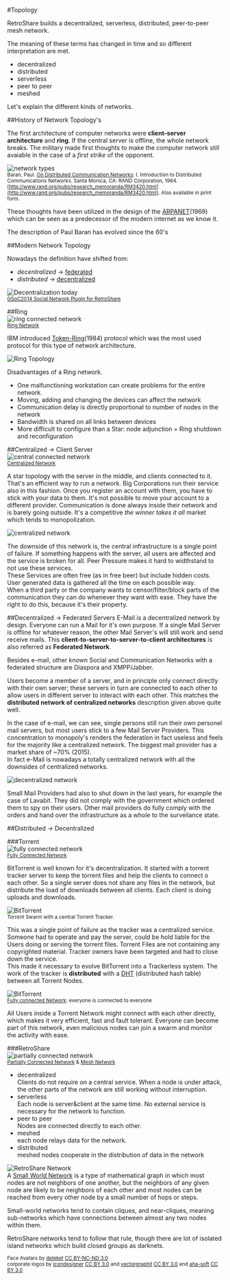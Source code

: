 #Topology  
 
RetroShare builds a decentralized, serverless, distributed, peer-to-peer mesh network. 

The meaning of these terms has changed in time and so different 
interpretation are met. 
 
 - decentralized  
 - distributed  
 - serverless  
 - peer to peer  
 - meshed  

Let's explain the different kinds of networks.  

##History of Network Topology's 

The first architecture of computer networks were **client-server architecture** 
and **ring**. 
If the central server is offline, the whole network breaks. 
The military made first thoughts to make the computer network still 
avaiable in the case of a *first strike* of the opponent. 

![network types](../img/concept/network-history.png "Network Types")  
<sub>Baran, Paul. [On Distributed Communication Networks](http://www.rand.org/pubs/research_memoranda/RM3420/RM3420-chapter1.html): 
I. Introduction to Distributed Communications Networks. Santa Monica, CA: RAND 
Corporation, 1964. [http://www.rand.org/pubs/research_memoranda/RM3420.html](http://www.rand.org/pubs/research_memoranda/RM3420.html). 
Also available in print form.</sub>  

These thoughts have been utilized in the design of the 
[ARPANET](https://en.wikipedia.org/wiki/ARPANET)(1969) which can be seen as a 
predecessor of the modern internet as we know it. 

The description of Paul Baran has evolved since the 60's 

##Modern Network Topology  

Nowadays the definition have shifted from: 

 - *decentralized* -> [federated](../concept/topology/#decentralized-federated-servers)  
 - *distributed* -> [decentralized](/concept/topology/#distributed-decentralized)  
 
![Decentralization today](../img/concept/retroshare-decentralised.png "Decentralization today")  
<sub>[GSoC2014 Social Network Plugin for RetroShare](http://blog.freifunk.net/2014/gsoc-social-network-plugin-retroshare)</sub>  

##Ring  
![ring connected network](../img/concept/ring_network.png "Ring Network")  
<sub>[Ring Network](https://en.wikipedia.org/wiki/Ring_network)</sub>  


IBM introduced [Token-Ring](https://en.wikipedia.org/wiki/Token_ring)(1984) protocol which was the most used 
protocol for this type of network architecture. 

![Ring Topology](../img/concept/ring.png "Ring Network")  

Disadvantages of a Ring network.  

 - One malfunctioning workstation can create problems for the entire network.  
 - Moving, adding and changing the devices can affect the network  
 - Communication delay is directly proportional to number of nodes in the network  
 - Bandwidth is shared on all links between devices  
 - More difficult to configure than a Star: node adjunction = Ring shutdown and reconfiguration  

##Centralized -> Client Server  
![central connected network](../img/concept/central_network.png "Central Network")  
<sub>[Centralized Network](https://en.wikipedia.org/wiki/Star_network)</sub>  

A star topology with the server in the middle, and clients connected to it. That's an 
efficient way to run a network. Big Corporations run their service also 
in this fashion. Once you register an account with them, you have to stick 
with your data to them. It's not possible to move your account to a 
different provider. Communication is done always inside their network and 
is barely going outside. It's a competitive *the winner takes it all* market 
which tends to monopolization. 

![centralized network](../img/concept/centralized.png "Centralized Network")  

The downside of this network is, the central infrastructure is a single 
point of failure. If something happens with the server, all users are affected 
and the service is broken for all. 
Peer Pressure makes it hard to widthstand to not use these services.  
These Services are often free (as in free beer) but include hidden costs. 
User generated data is gathered all the time on each possible way.  
When a third party or the company wants to censor/filter/block parts of 
the communication they can do whenever they want with ease. 
They have the right to do this, because it's their property.  

##Decentralized -> Federated Servers
E-Mail is a decentralized network by design. Everyone can run a Mail 
for it's own purpose. If a single Mail Server is offline for whatever 
reason, the other Mail Server's will still work and send receive mails. 
This **client-to-server-to-server-to-client architectures** is also 
referred as **Federated Network**. 

Besides e-mail, other known Social and Communication Networks with a federated structure 
are Diaspora and XMPP/Jabber. 

Users become a member of a server, and in principle only connect directly 
with their own server; these servers in turn are connected to each other 
to allow users in different server to interact with each other. 
This matches the **distributed network of centralized networks** description 
given above quite well.

In the case of e-mail, we can see, single persons still run their own 
personel mail servers, but most users stick to a few Mail Server Providers. 
This concentration to monopoly's renders the federation in fact useless and feels for the 
majority like a centralized network. The biggest mail provider has a market share 
of ~70% (2015).  
In fact e-Mail is nowadays a totally centralized network with all the 
downsides of centralized networks. 

![decentralized network](../img/concept/decentralized.png "decentralized Network") 

Small Mail Providers had also to shut down in the last years, for example 
the case of Lavabit. They did not comply with the government which ordered 
them to spy on their users. 
Other mail providers do fully comply with the orders and 
hand over the infrastructure as a whole to the surveilance state. 

##Distributed -> Decentralized  

###Torrent  
![fully connected network](../img/concept/fully_connected.png "Fully Connected Network")  
<sub>[Fully Connected Network](https://en.wikipedia.org/wiki/Network_topology#Fully_connected_network)</sub>  

BitTorrent is well known for it's decentralization. It started with a 
torrent tracker server to keep the torrent files and help the clients to 
connect o each other. So a single server does not share any files in the 
network, but distribute the load of downloads between all clients. Each 
client is doing uploads and downloads. 

![BitTorrent](../img/concept/torrent-swarm.gif "BitTorrent")  
<sub>Torrent Swarm with a central Torrent Tracker.</sub>  

This was a single point of failure as the tracker was a centralized service. 
Someone had to operate and pay the server, could be hold liable for 
the Users doing or serving the torrent files. Torrent Files are not 
containing any copyrighted material. Tracker owners have been targeted and 
had to close down the service.  
This made it necessary to evolve BitTorrent into a Trackerless system. 
The work of the tracker is **distributed** with a [DHT](https://en.wikipedia.org/wiki/Distributed_hash_table)
(distributed hash table) between all Torrent Nodes. 

![BitTorrent](../img/concept/torrent.png "BitTorrent")  
<sub>[Fully connected Network](https://en.wikipedia.org/wiki/Network_topology#Fully_connected_network): everyone is connected to everyone </sub>   

All Users inside a Torrent Network might connect with each other directly, 
which makes it very efficient, fast and fault tolerant. 
Everyone can become part of this network, 
even malicious nodes can join a swarm and monitor the activity with ease.  

###RetroShare    
![partially connected network](../img/concept/partially_connected.png "Partially Connected Network")  
<sub>[Partially Connected Network](https://en.wikipedia.org/wiki/Network_topology#Partially_connected_network) & [Mesh Network](https://en.wikipedia.org/wiki/Mesh_networking)</sub>  

 - decentralized  
   Clients do not require on a central service. When a node is under attack, 
   the other parts of the network are still working without interruption.  
 - serverless  
   Each node is server&client at the same time. No external service is 
   necessary for the network to function.  
 - peer to peer  
   Nodes are connected directly to each other.  
 - meshed  
   each node relays data for the network. 
 - distributed  
   meshed nodes cooperate in the distribution of data in the network   

![RetroShare Network](../img/concept/retro_network.png "RetroShare")  
A [Small World Network](https://en.wikipedia.org/wiki/Small-world_network) 
is a type of mathematical graph in which most nodes are not neighbors of 
one another, but the neighbors of any given node are likely to be neighbors 
of each other and most nodes can be reached from every other node by a 
small number of hops or steps. 

Small-world networks tend to contain cliques, and near-cliques, 
meaning sub-networks which have connections between almost any two nodes within them.

RetroShare networks tend to follow that rule, though there are lot of 
isolated island networks which build closed groups as darknets. 



<sub>Face Avatars by [deleket](http://deleket.deviantart.com/) [CC BY-NC-ND 3.0](https://creativecommons.org/licenses/by-nc-nd/3.0/)</sub>  
<sub>corporate logos by [icondesigner](https://www.iconfinder.com/icondesigner) 
[CC BY 3.0](https://creativecommons.org/licenses/by/3.0/) and 
[vectorgraphit](https://www.vectorgraphit.com/) 
[CC BY 3.0](https://creativecommons.org/licenses/by/3.0/) and 
[aha-soft](http://www.aha-soft.com/) 
[CC BY 3.0](https://creativecommons.org/licenses/by/3.0/)</sub>  
